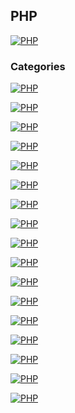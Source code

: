 ## PHP
[![PHP](https://img.shields.io/badge/PHP-787CB5?style=for-the-badge&logo=php&logoColor=white&labelColor=101010)](https://github.com/Alberto-mt/PHP/blob/main/PHP/Apuntes/index.md)

### Categories
[![PHP](https://img.shields.io/badge/Variables-447ac0?style=for-the-badge&logo=php&logoColor=white&labelColor=101010)](https://github.com/Alberto-mt/PHP/blob/main/PHP/Apuntes/categories/Variables.md)

[![PHP](https://img.shields.io/badge/Constantes-c044b8?style=for-the-badge&logo=php&logoColor=white&labelColor=101010)](https://github.com/Alberto-mt/PHP/blob/main/PHP/Apuntes/categories/Constantes.md)

[![PHP](https://img.shields.io/badge/Arrays-c08a44?style=for-the-badge&logo=php&logoColor=white&labelColor=101010)](https://github.com/Alberto-mt/PHP/blob/main/PHP/Apuntes/categories/Arrays.md)

[![PHP](https://img.shields.io/badge/Arrays_asociativos-44c04c?style=for-the-badge&logo=php&logoColor=white&labelColor=101010)](https://github.com/Alberto-mt/PHP/blob/main/PHP/Apuntes/categories/Arrays_asociativos.md)

[![PHP](https://img.shields.io/badge/Arrays_multidimensionales-447ac0?style=for-the-badge&logo=php&logoColor=white&labelColor=101010)](https://github.com/Alberto-mt/PHP/blob/main/PHP/Apuntes/categories/Arrays_multidimensionales.md)

[![PHP](https://img.shields.io/badge/Longitud_array_Count-c044b8?style=for-the-badge&logo=php&logoColor=white&labelColor=101010)](https://github.com/Alberto-mt/PHP/blob/main/PHP/Apuntes/categories/Longitud_array_count.md)

[![PHP](https://img.shields.io/badge/Recorrer_array_Foreach-c08a44?style=for-the-badge&logo=php&logoColor=white&labelColor=101010)](https://github.com/Alberto-mt/PHP/blob/main/PHP/Apuntes/categories/Recorrer_array_foreach.md)

[![PHP](https://img.shields.io/badge/Ordenar_array-44c04c?style=for-the-badge&logo=php&logoColor=white&labelColor=101010)](https://github.com/Alberto-mt/PHP/blob/main/PHP/Apuntes/categories/Ordenar_array.md)

[![PHP](https://img.shields.io/badge/Condicional_if_else-447ac0?style=for-the-badge&logo=php&logoColor=white&labelColor=101010)](https://github.com/Alberto-mt/PHP/blob/main/PHP/Apuntes/categories/Condicional_if_else.md)

[![PHP](https://img.shields.io/badge/Condicional_switch-c044b8?style=for-the-badge&logo=php&logoColor=white&labelColor=101010)](https://github.com/Alberto-mt/PHP/blob/main/PHP/Apuntes/categories/Condicional_switch.md)

[![PHP](https://img.shields.io/badge/Bucle_for-c08a44?style=for-the-badge&logo=php&logoColor=white&labelColor=101010)](https://github.com/Alberto-mt/PHP/blob/main/PHP/Apuntes/categories/Bucle_for.md)

[![PHP](https://img.shields.io/badge/Bucle_while-44c04c?style=for-the-badge&logo=php&logoColor=white&labelColor=101010)](https://github.com/Alberto-mt/PHP/blob/main/PHP/Apuntes/categories/Bucle_while.md)

[![PHP](https://img.shields.io/badge/Bucle_do_while-447ac0?style=for-the-badge&logo=php&logoColor=white&labelColor=101010)](https://github.com/Alberto-mt/PHP/blob/main/PHP/Apuntes/categories/Bucle_do_while.md)

[![PHP](https://img.shields.io/badge/Break_y_continue-c044b8?style=for-the-badge&logo=php&logoColor=white&labelColor=101010)]()

[![PHP](https://img.shields.io/badge/Funcion_var_dump-c08a44?style=for-the-badge&logo=php&logoColor=white&labelColor=101010)]()

[![PHP](https://img.shields.io/badge/Funcion_print_r-44c04c?style=for-the-badge&logo=php&logoColor=white&labelColor=101010)]()


[![PHP](https://img.shields.io/badge/PHP-787CB5?style=for-the-badge&label=&#9650;&logoColor=white&labelColor=101010)](https://github.com/Alberto-mt/PHP/blob/main/PHP/Apuntes/index.md)
